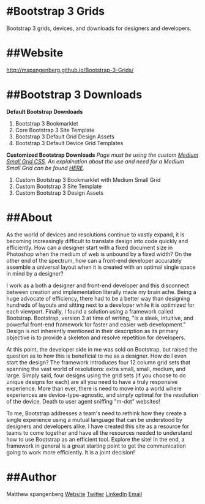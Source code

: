#Bootstrap 3 Grids
==================

Bootstrap 3 grids, devices, and downloads for designers and developers. 

##Website
=========

http://mspangenberg.github.io/Bootstrap-3-Grids/

##Bootstrap 3 Downloads
=======================

**Default Bootstrap Downloads**
1. Bootstrap 3 Bookmarklet
2. Core Bootstrap 3 Site Template
3. Bootstrap 3 Default Grid Design Assets
4. Bootstrap 3 Default Device Grid Templates

**Customized Bootstrap Downloads**
*Page must be using the custom [Medium Small Grid CSS](http://mspangenberg.github.io/Bootstrap-3-Grids/css/bootstrap-ms-extension.css). An explaination about the use and need for a Medium Small Grid can be found [HERE](https://github.com/twbs/bootstrap/issues/10203).*
1. Custom Bootstrap 3 Bookmarklet with Medium Small Grid
2. Custom Bootstrap 3 Site Template
3. Custom Bootstrap 3 Design Assets

##About
=======

As the world of devices and resolutions continue to vastly expand, it is becoming increasingly difficult to translate design into code quickly and efficiently. How can a designer start with a fixed document size in Photoshop when the medium of web is unbound by a fixed width? On the other end of the spectrum, how can a front-end developer accurately assemble a universal layout when it is created with an optimal single space in mind by a designer?

I work as a both a designer and front-end developer and this disconnect between creation and implementation literally made my brain ache. Being a huge advocate of efficiency, there had to be a better way than designing hundreds of layouts and sitting next to a developer while it is optimized for each viewport. Finally, I found a solution using a framework called Bootstrap. Bootstrap, version 3 at time of writing, "is a sleek, intuitive, and powerful front-end framework for faster and easier web development." Design is not inherently mentioned in their description as its primary objective is to provide a skeleton and resolve repetition for developers. 

At this point, the developer side in me was sold on Bootstrap, but raised the question as to how this is beneficial to me as a designer. How do I even start the design? The framework introduces four 12 column grid sets that spanning the vast world of resolutions: extra small, small, medium, and large. Simply said, four designs using the grid sets (if you choose to do unique designs for each) are all you need to have a truly responsive experience. More than ever, there is need to move into a world where experiences are device-type-agnostic, and simply optimal for the resolution of the device. Death to user agent sniffing "m-dot" websites! 

To me, Bootstrap addresses a team's need to rethink how they create a single experience using a mutual language that can be understood by designers and developers alike. I have created this site as a resource for teams to come together and have all the resources needed to understand how to use Bootstrap as an efficient tool. Explore the site! In the end, a framework in general is a great starting point to get the communication going to work more efficiently. It is a joint decision! 

##Author
========

Matthew spangenberg
[Website](https://mattSpangenberg.com)
[Twitter](https://twitter.com/MattSpangenberg)
[LinkedIn](www.linkedin.com/in/mattspangenberg)
[Email](mailto:me@mattspangenberg.com)



